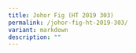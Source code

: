 ```yaml
---
title: Johor Fig (HT 2019 303)
permalink: /johor-fig-ht-2019-303/
variant: markdown
description: ""
---
```

